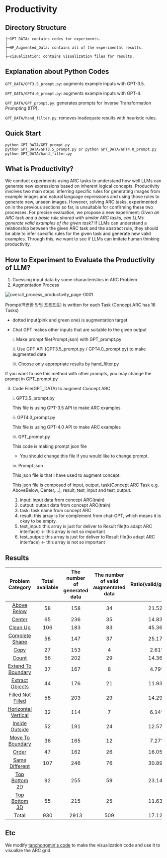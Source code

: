 # Productivity
## Directory Structure
```
├─GPT_DATA: contains codes for experiments.
|
├─HF_Augmented_Data: contains all of the experimental results.
|
├─visualization: contains visualization files for results.
```


## Explanation about Python Codes
```GPT_DATA/GPT3.5_prompt.py```: augments example inputs with GPT-3.5.

```GPT_DATA/GPT4.0_prompt.py```: augments example inputs with GPT-4.

```GPT_DATA/GPT_prompt.py```: generates prompts for Inverse Transformation Prompting (ITP).

```GPT_DATA/hand_filter.py```: removes inadequate results with heuristic rules.


## Quick Start
```
python GPT_DATA/GPT_prompt.py
python GPT_DATA/GPT3.5_prompt.py or python GPT_DATA/GPT4.0_prompt.py
python GPT_DATA/hand_filter.py
```

## What is Productivity?
We conduct experiments using ARC tasks to understand how well LLMs can generate new expressions based on inherent logical concepts. 
Productivity involves two main steps: inferring specific rules for generating images from example images and natural language expressions and using those rules to generate new, unseen images. 
However, solving ARC tasks, experimented on in the previous sections so far, is unsuitable for confirming these two processes.
For precise evaluation, we propose a new experiment: _Given an ARC task and a basic rule shared with similar ARC tasks, can LLMs generate valid examples of the given task?_ 
If LLMs can understand a relationship between the given ARC task and the abstract rule, they should be able to infer specific rules for the given task and generate new valid examples. 
Through this, we want to see if LLMs can imitate human thinking productivity.


## How to Experiment to Evaluate the Productivity of LLM?
1. Guessing input data by some characteristics in ARC Problem
2. Augmentation Process

![overall_process_productivity_page-0001](https://github.com/GIST-DSLab/ARC_Prompt/assets/22788924/d4cefef0-b6df-4141-8751-6893ebf8bea4)

Prompt(역변환 방법 프롬프트) is written for each Task (Concept ARC has 16 Tasks)

* dotted input(pink and green one) is augmentation target.
* Chat GPT makes other inputs that are suitable to the given output

  i. Make prompt file(Prompt.json) with GPT_prompt.py
  
  ii. Use GPT API (GPT3.5_prompt.py / GPT4.0_prompt.py) to make augmented data
  
  iii. Choose only appropriate results by hand_filter.py


If you want to use this method with other prompts, you may change the prompt in GPT_prompt.py

3. Code File(GPT_DATA) to augment Concept ARC

   i. GPT3.5_prompt.py

     This file is using GPT-3.5 API to make ARC examples

   ii. GPT4.0_prompt.py

     This file is using GPT-4.0 API to make ARC examples

   iii. GPT_prompt.py

     This code is making prompt json file

      * You should change this file if you would like to change prompt.

   iv. Prompt.json

     This json file is that I have used to augment concept.

     This json file is composed of input, output, task(Concept ARC Task e.g. AboveBelow, Center,...), result, test_input and test_output.

     1) input: input data from concept ARC(train)
     2) output: output data from concept ARC(train)
     3) task: task name from concept ARC
     4) result: this array is for complement from chat-GPT, which means it is okay to be empty.
     5) test_input: this array is just for deliver to Result file(to adapt ARC interface) <- this array is not so important
     6) test_output: this array is just for deliver to Result file(to adapt ARC interface) <- this array is not so important


## Results
|Problem Category|Total available|The number of generated data|The number of valid augmentated data|Ratio(valid/generated)|
|:---:|:---:|:---:|:---:|:---:|
|[Above Below](https://github.com/GIST-DSLab/Augmentation_with_GPT/blob/main/visualization/AboveBelow.pdf)|58|158|34|21.52%|
|[Center](https://github.com/GIST-DSLab/Augmentation_with_GPT/blob/main/visualization/Center.pdf)|65|236|35|14.83%|
|[Clean Up](https://github.com/GIST-DSLab/Augmentation_with_GPT/blob/main/visualization/CleanUp.pdf)|106|183|83|45.36%|
|[Complete Shape](https://github.com/GIST-DSLab/Augmentation_with_GPT/blob/main/visualization/CompleteShape.pdf)|58|147|37|25.17%|
|[Copy](https://github.com/GIST-DSLab/Augmentation_with_GPT/blob/main/visualization/Copy.pdf)|27|153|4|2.61%|
|[Count](https://github.com/GIST-DSLab/Augmentation_with_GPT/blob/main/visualization/Count.pdf)|56|202|29|14.36%|
|[Extend To Boundary](https://github.com/GIST-DSLab/Augmentation_with_GPT/blob/main/visualization/ExtendToBoundary.pdf)|37|167|8|4.79%|
|[Extract Objects](https://github.com/GIST-DSLab/Augmentation_with_GPT/blob/main/visualization/ExtractObjects.pdf)|44|176|21|11.93%|
|[Filled Not Filled](https://github.com/GIST-DSLab/Augmentation_with_GPT/blob/main/visualization/FilledNotFilled.pdf)|58|203|29|14.29%|
|[Horizontal Vertical](https://github.com/GIST-DSLab/Augmentation_with_GPT/blob/main/visualization/HorizontalVertical.pdf)|32|114|7|6.14%|
|[Inside Outside](https://github.com/GIST-DSLab/Augmentation_with_GPT/blob/main/visualization/InsideOutside.pdf)|52|191|24|12.57%|
|[Move To  Boundary](https://github.com/GIST-DSLab/Augmentation_with_GPT/blob/main/visualization/MoveToBoundary.pdf)|36|165|12|7.27%|
|[Order](https://github.com/GIST-DSLab/Augmentation_with_GPT/blob/main/visualization/Order.pdf)|47|162|26|16.05%|
|[Same Different](https://github.com/GIST-DSLab/Augmentation_with_GPT/blob/main/visualization/SameDifferent.pdf)|107|246|76|30.89%|
|[Top Bottom 2D](https://github.com/GIST-DSLab/Augmentation_with_GPT/blob/main/visualization/TopBottom2D.pdf)|92|255|59|23.14%|
|[Top Bottom 3D](https://github.com/GIST-DSLab/Augmentation_with_GPT/blob/main/visualization/TopBottom3D.pdf)|55|215|25|11.63%|
|Total|930|2913|509|17.12%|


## Etc
We modify [tanchongmin's code](https://github.com/tanchongmin/ARC-Challenge) to make the visualization code and use it to visualize the ARC grid. 
